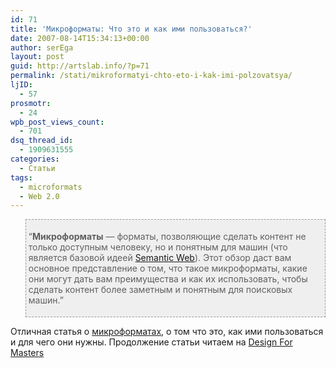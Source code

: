 ```yaml
---
id: 71
title: 'Микроформаты: Что это и как ими пользоваться?'
date: 2007-08-14T15:34:13+00:00
author: serEga
layout: post
guid: http://artslab.info/?p=71
permalink: /stati/mikroformatyi-chto-eto-i-kak-imi-polzovatsya/
ljID:
  - 57
prosmotr:
  - 24
wpb_post_views_count:
  - 701
dsq_thread_id:
  - 1909631555
categories:
  - Статьи
tags:
  - microformats
  - Web 2.0
---
```

<blockquote style="border: 1px dashed #999999; padding: 4px; background-color: #efefef">
  <p>
    &#8220;<strong>Микроформаты</strong> — форматы, позволяющие сделать контент не только доступным человеку, но и понятным для машин (что является базовой идеей <a href="http://en.wikipedia.org/wiki/Semantic_Web" title="semantic web">Semantic Web</a>). Этот обзор даст вам основное представление о том, что такое микроформаты, какие они могут дать вам преимущества и как их использовать, чтобы сделать контент более заметным и понятным для поисковых машин.&#8221;
  </p>
</blockquote>

Отличная статья о <a href="http://microformats.org" title="microformats" target="_blank">микроформатах</a>, о том что это, как ими пользоваться и для чего они нужны. Продолжение статьи читаем на <a href="http://designformasters.info/posts/microformats-what-they-are-and-how-to-use-them/" title="Что такое микроформаты" target="_blank">Design For Masters</a>
